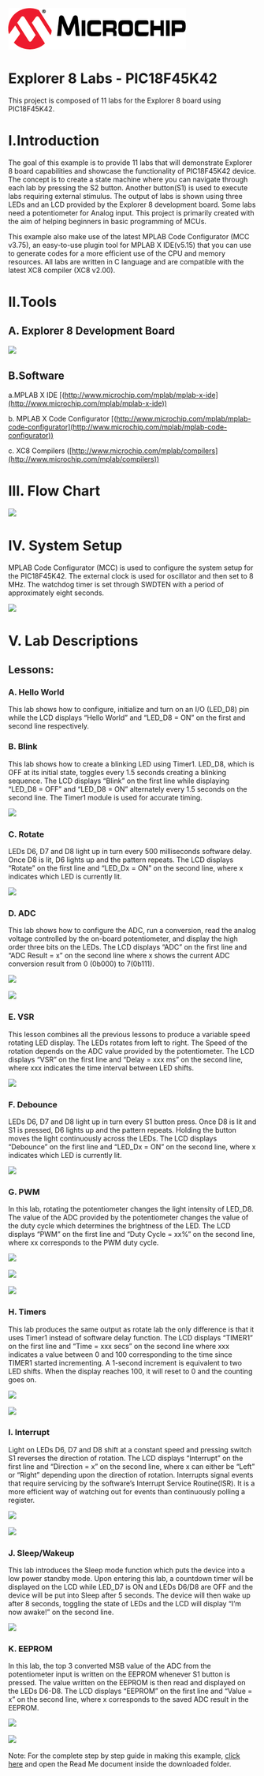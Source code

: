 [![MCHP](images/microchip.png)](https://www.microchip.com)
# Explorer 8 Labs - PIC18F45K42
This project is composed of 11 labs for the Explorer 8 board using PIC18F45K42.

# I.Introduction
The goal of this example is to provide 11 labs that will demonstrate Explorer 8 board capabilities and showcase the functionality of PIC18F45K42 device. The concept is to create a state machine where you can navigate through each lab by pressing the S2 button.  Another button(S1) is used to execute labs requiring external stimulus. The output of labs is shown using three LEDs and an LCD provided by the Explorer 8 development board. Some labs need a potentiometer for Analog input. This project is primarily created with the aim of helping beginners in basic programming of MCUs.

This example also make use of the latest MPLAB Code Configurator (MCC v3.75), an easy-to-use plugin tool for MPLAB X IDE(v5.15) that you can use to generate codes for a more efficient use of the CPU and memory resources. All labs are written in C language and are compatible with the latest XC8 compiler (XC8 v2.00).

# II.Tools
## A. Explorer 8 Development Board
![]( https://i.imgur.com/ZHFOx7c.jpg)

## B.Software
a.MPLAB X IDE [(http://www.microchip.com/mplab/mplab-x-ide](http://www.microchip.com/mplab/mplab-x-ide))

b.	MPLAB X Code Configurator [(http://www.microchip.com/mplab/mplab-code-configurator](http://www.microchip.com/mplab/mplab-code-configurator))

c.	XC8 Compilers ([http://www.microchip.com/mplab/compilers](http://www.microchip.com/mplab/compilers))


# III. Flow Chart
![]( https://i.imgur.com/zalZL9S.jpg)
# IV.	System Setup
MPLAB Code Configurator (MCC) is used to configure the system setup for the PIC18F45K42. The external clock is used for oscillator and then set to 8 MHz. The watchdog timer is set through SWDTEN with a period of approximately eight seconds.

![](https://i.imgur.com/zouJwZB.jpg)

# V.	Lab Descriptions
## Lessons:
### A.	Hello World
This lab shows how to configure, initialize and turn on an I/O (LED_D8) pin while the LCD displays “Hello World” and “LED_D8 = ON” on the first and second line respectively.

### B.	Blink
This lab shows how to create a blinking LED using Timer1. LED_D8, which is OFF at its initial state, toggles every 1.5 seconds creating a blinking sequence. The LCD displays “Blink” on the first line while displaying “LED_D8 = OFF” and “LED_D8 = ON” alternately every 1.5 seconds on the second line. The Timer1 module is used for accurate timing.

![]( https://i.imgur.com/jmeWMba.png)

### C.	Rotate
LEDs D6, D7 and D8 light up in turn every 500 milliseconds software delay. Once D8 is lit, D6 lights up and the pattern repeats. The LCD displays “Rotate” on the first line and “LED_Dx = ON” on the second line, where x indicates which LED is currently lit.  

![]( https://i.imgur.com/ZDGUaNN.png)

### D.	ADC
This lab shows how to configure the ADC, run a conversion, read the analog voltage controlled by the on-board potentiometer, and display the high order three bits on the LEDs. The LCD displays “ADC” on the first line and “ADC Result = x” on the second line where x shows the current ADC conversion result from 0 (0b000) to 7(0b111).

![](https://i.imgur.com/bZXDLIM.png)

![]( https://i.imgur.com/s7I3pAE.png)

### E.	VSR
This lesson combines all the previous lessons to produce a variable speed rotating LED display. The LEDs rotates from left to right. The Speed of the rotation depends on the ADC value provided by the potentiometer. The LCD displays “VSR” on the first line and “Delay = xxx ms” on the second line, where xxx indicates the time interval between LED shifts.

![](https://i.imgur.com/0qjWG99.png)

### F.           Debounce
LEDs D6, D7 and D8 light up in turn every S1 button press. Once D8 is lit and S1 is pressed, D6 lights up and the pattern repeats. Holding the button moves the light continuously across the LEDs. The LCD displays “Debounce” on the first line and “LED_Dx = ON” on the second line, where x indicates which LED is currently lit.

![]( https://i.imgur.com/zIAtnuL.png)

### G.	PWM
In this lab, rotating the potentiometer changes the light intensity of LED_D8. The value of the ADC provided by the potentiometer changes the value of the duty cycle which determines the brightness of the LED. The LCD displays “PWM” on the first line and “Duty Cycle = xx%” on the second line, where xx corresponds to the PWM duty cycle.

![](https://i.imgur.com/LjDXLzI.png)

![]( https://i.imgur.com/fMcgBfp.png)

![]( https://i.imgur.com/fjucotr.png)



### H.	Timers
This lab produces the same output as rotate lab the only difference is that it uses Timer1 instead of software delay function. The LCD displays “TIMER1” on the first line and “Time = xxx secs” on the second line where xxx indicates a value between 0 and 100 corresponding to the time since TIMER1 started incrementing. A 1-second increment is equivalent to two LED shifts. When the display reaches 100, it will reset to 0 and the counting goes on.

![]( https://i.imgur.com/zZ1K5qH.png)

![]( https://i.imgur.com/qrXxOiK.png)

### I.	Interrupt
Light on LEDs D6, D7 and D8 shift at a constant speed and pressing switch S1 reverses the direction of rotation. The LCD displays “Interrupt” on the first line and “Direction = x” on the second line, where x can either be “Left” or “Right” depending upon the direction of rotation. Interrupts signal events that require servicing by the software’s Interrupt Service Routine(ISR). It is a more efficient way of watching out for events than continuously polling a register.

![]( https://i.imgur.com/BL3LuJZ.jpg)

![]( https://i.imgur.com/Crck3RE.png)

### J.	Sleep/Wakeup
This lab introduces the Sleep mode function which puts the device into a low power standby mode.  Upon entering this lab, a countdown timer will be displayed on the LCD while LED_D7 is ON and LEDs D6/D8 are OFF and the device will be put into Sleep after 5 seconds. The device will then wake up after 8 seconds, toggling the state of LEDs and the LCD will display “I’m now awake!” on the second line.

![]( https://i.imgur.com/KlYfHCO.png)



### K.	EEPROM
In this lab, the top 3 converted MSB value of the ADC from the potentiometer input is written on the EEPROM whenever S1 button is pressed. The value written on the EEPROM is then read and displayed on the LEDs D6-D8. The LCD displays “EEPROM” on the first line and “Value = x” on the second line, where x corresponds to the saved ADC result in the EEPROM.

 ![](https://i.imgur.com/eDhCvYk.png)

![]( https://i.imgur.com/H226nXs.png)


Note:  For the complete step by step guide in making this example, [click here]( http://ww1.microchip.com/downloads/en/DeviceDoc/Explorer8_Labs_v2.zip) and open the Read Me document inside the downloaded folder.

